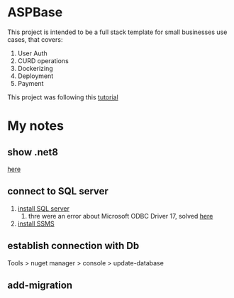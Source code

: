 # ASPBase

This project is intended to be a full stack template for small businesses use cases,
that covers:

1. User Auth
2. CURD operations
3. Dockerizing
4. Deployment
5. Payment

This project was following this [tutorial](https://youtu.be/AopeJjkcRvU?si=EjXjMVooGZTAMNnS)

# My notes

## show .net8
[here](https://anthonygiretti.com/2023/06/10/net-8-why-net-8-preview-doesnt-show-up-in-visual-studio-2022/)

## connect to SQL server

1. [install SQL server](https://www.microsoft.com/en-us/sql-server/sql-server-downloads)
	1. thre were an error about Microsoft ODBC Driver 17, solved [here](https://www.youtube.com/watch?v=3aBCNdu2VQI)
2. [install SSMS](https://learn.microsoft.com/en-us/sql/ssms/download-sql-server-management-studio-ssms?view=sql-server-ver16)


## establish connection with Db

Tools > nuget manager > console > update-database

## add-migration